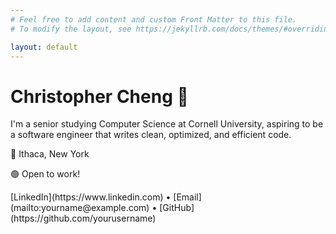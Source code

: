 ```yaml
---
# Feel free to add content and custom Front Matter to this file.
# To modify the layout, see https://jekyllrb.com/docs/themes/#overriding-theme-defaults

layout: default
---
```


<!-- Hero Section -->
<div id="hero" class="hero-section">
  <h1>Christopher Cheng <span>👋</span></h1>
  <p>
    I'm a senior studying Computer Science at Cornell University, aspiring to be a software engineer
    that writes clean, optimized, and efficient code.
  </p>
  <p>📍 Ithaca, New York</p>
  <p>🟢 Open to work!</p>
  <div>
    [LinkedIn](https://www.linkedin.com) • [Email](mailto:yourname@example.com) • [GitHub](https://github.com/yourusername)
  </div>
</div>
